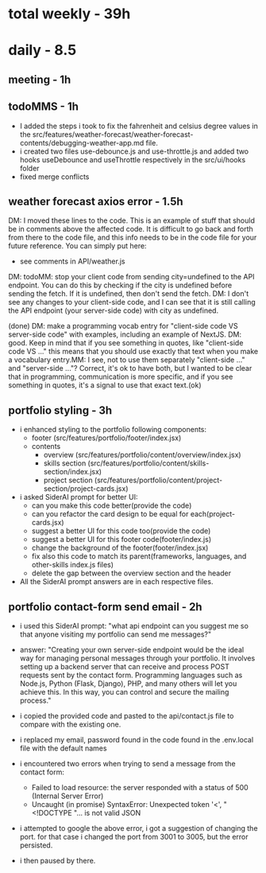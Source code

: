 # total weekly - 39h

# daily - 8.5

## meeting - 1h

## todoMMS - 1h
* I added the steps i took to fix the fahrenheit and celsius degree values in the src/features/weather-forecast/weather-forecast-contents/debugging-weather-app.md file.
* i created two files use-debounce.js and use-throttle.js and added two hooks useDebounce and useThrottle respectively in the src/ui/hooks folder
* fixed merge conflicts

## weather forecast axios error - 1.5h
DM: I moved these lines to the code. This is an example of stuff that should be in comments above the affected code. It is difficult to go back and forth from there to the code file, and this info needs to be in the code file for your future reference. You can simply put here:
* see comments in API/weather.js

DM: todoMM: stop your client code from sending city=undefined to the API endpoint. You can do this by checking if the city is undefined before sending the fetch. If it is undefined, then don't send the fetch. DM: I don't see any changes to your client-side code, and I can see that it is still calling the API endpoint (your server-side code) with city as undefined. 

(done) DM: make a programming vocab entry for "client-side code VS server-side code" with examples, including an example of NextJS. DM: good. Keep in mind that if you see something in quotes, like "client-side code VS ..." this means that you should use exactly that text when you make a vocabulary entry.MM: I see, not to use them separately "client-side ..." and "server-side ..."? Correct, it's ok to have both, but I wanted to be clear that in programming, communication is more specific, and if you see something in quotes, it's a signal to use that exact text.(ok)

## portfolio styling - 3h
* i enhanced styling to the portfolio following components:
  * footer (src/features/portfolio/footer/index.jsx)
  * contents
    * overview (src/features/portfolio/content/overview/index.jsx)
    * skills section (src/features/portfolio/content/skills-section/index.jsx)
    * project section (src/features/portfolio/content/project-section/project-cards.jsx)
* i asked SiderAI prompt for better UI:
  * can you make this code better(provide the code)
  * can you refactor the card design to be equal for each(project-cards.jsx)
  * suggest a better UI for this code too(provide the code)
  * suggest a better UI for this footer code(footer/index.js)
  * change the background of the footer(footer/index.jsx)
  * fix also this code to match its parent(frameworks, languages, and other-skills index.js files)
  * delete the gap between the overview section and the header
* All the SiderAI prompt answers are in each respective files.

## portfolio contact-form send email - 2h
* i used this SiderAI prompt: "what api endpoint can you suggest me so that anyone visiting my portfolio can send me messages?"
* answer: "Creating your own server-side endpoint would be the ideal way for managing personal messages through your portfolio. It involves setting up a backend server that can receive and process POST requests sent by the contact form. Programming languages such as Node.js, Python (Flask, Django), PHP, and many others will let you achieve this. In this way, you can control and secure the mailing process."
* i copied the provided code and pasted to the api/contact.js file to compare with the existing one.
* i replaced my email, password found in the code found in the .env.local file with the default names 
* i encountered two errors when trying to send a message from the contact form:
  * Failed to load resource: the server responded with a status of 500 (Internal Server Error)
  * Uncaught (in promise) SyntaxError: Unexpected token '<', "<!DOCTYPE "... is not valid JSON

* i attempted to google the above error, i got a suggestion of changing the port. for that case i changed the port from 3001 to 3005, but the error persisted.
* i then paused by there.